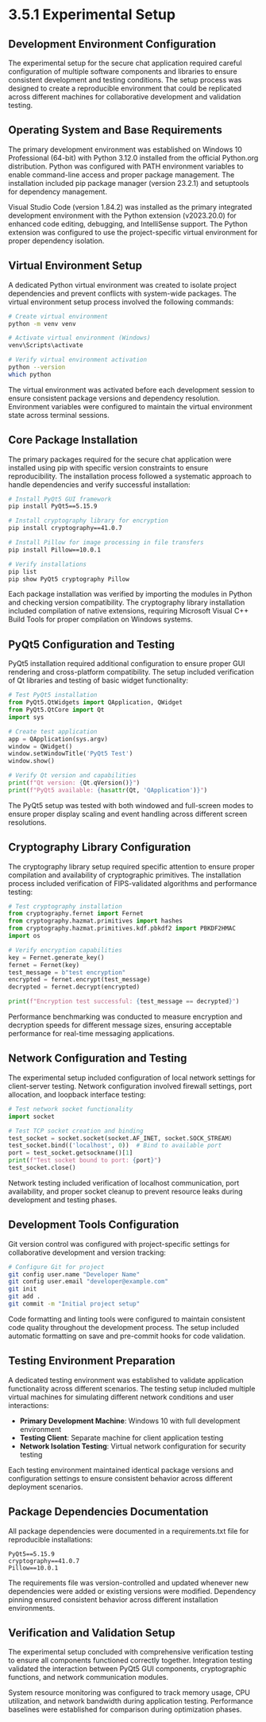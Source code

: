 # 3.5.1 Experimental Setup

## Development Environment Configuration

The experimental setup for the secure chat application required careful configuration of multiple software components and libraries to ensure consistent development and testing conditions. The setup process was designed to create a reproducible environment that could be replicated across different machines for collaborative development and validation testing.

## Operating System and Base Requirements

The primary development environment was established on Windows 10 Professional (64-bit) with Python 3.12.0 installed from the official Python.org distribution. Python was configured with PATH environment variables to enable command-line access and proper package management. The installation included pip package manager (version 23.2.1) and setuptools for dependency management.

Visual Studio Code (version 1.84.2) was installed as the primary integrated development environment with the Python extension (v2023.20.0) for enhanced code editing, debugging, and IntelliSense support. The Python extension was configured to use the project-specific virtual environment for proper dependency isolation.

## Virtual Environment Setup

A dedicated Python virtual environment was created to isolate project dependencies and prevent conflicts with system-wide packages. The virtual environment setup process involved the following commands:

```bash
# Create virtual environment
python -m venv venv

# Activate virtual environment (Windows)
venv\Scripts\activate

# Verify virtual environment activation
python --version
which python
```

The virtual environment was activated before each development session to ensure consistent package versions and dependency resolution. Environment variables were configured to maintain the virtual environment state across terminal sessions.

## Core Package Installation

The primary packages required for the secure chat application were installed using pip with specific version constraints to ensure reproducibility. The installation process followed a systematic approach to handle dependencies and verify successful installation:

```bash
# Install PyQt5 GUI framework
pip install PyQt5==5.15.9

# Install cryptography library for encryption
pip install cryptography==41.0.7

# Install Pillow for image processing in file transfers
pip install Pillow==10.0.1

# Verify installations
pip list
pip show PyQt5 cryptography Pillow
```

Each package installation was verified by importing the modules in Python and checking version compatibility. The cryptography library installation included compilation of native extensions, requiring Microsoft Visual C++ Build Tools for proper compilation on Windows systems.

## PyQt5 Configuration and Testing

PyQt5 installation required additional configuration to ensure proper GUI rendering and cross-platform compatibility. The setup included verification of Qt libraries and testing of basic widget functionality:

```python
# Test PyQt5 installation
from PyQt5.QtWidgets import QApplication, QWidget
from PyQt5.QtCore import Qt
import sys

# Create test application
app = QApplication(sys.argv)
window = QWidget()
window.setWindowTitle('PyQt5 Test')
window.show()

# Verify Qt version and capabilities
print(f"Qt version: {Qt.qVersion()}")
print(f"PyQt5 available: {hasattr(Qt, 'QApplication')}")
```

The PyQt5 setup was tested with both windowed and full-screen modes to ensure proper display scaling and event handling across different screen resolutions.

## Cryptography Library Configuration

The cryptography library setup required specific attention to ensure proper compilation and availability of cryptographic primitives. The installation process included verification of FIPS-validated algorithms and performance testing:

```python
# Test cryptography installation
from cryptography.fernet import Fernet
from cryptography.hazmat.primitives import hashes
from cryptography.hazmat.primitives.kdf.pbkdf2 import PBKDF2HMAC
import os

# Verify encryption capabilities
key = Fernet.generate_key()
fernet = Fernet(key)
test_message = b"test encryption"
encrypted = fernet.encrypt(test_message)
decrypted = fernet.decrypt(encrypted)

print(f"Encryption test successful: {test_message == decrypted}")
```

Performance benchmarking was conducted to measure encryption and decryption speeds for different message sizes, ensuring acceptable performance for real-time messaging applications.

## Network Configuration and Testing

The experimental setup included configuration of local network settings for client-server testing. Network configuration involved firewall settings, port allocation, and loopback interface testing:

```python
# Test network socket functionality
import socket

# Test TCP socket creation and binding
test_socket = socket.socket(socket.AF_INET, socket.SOCK_STREAM)
test_socket.bind(('localhost', 0))  # Bind to available port
port = test_socket.getsockname()[1]
print(f"Test socket bound to port: {port}")
test_socket.close()
```

Network testing included verification of localhost communication, port availability, and proper socket cleanup to prevent resource leaks during development and testing phases.

## Development Tools Configuration

Git version control was configured with project-specific settings for collaborative development and version tracking:

```bash
# Configure Git for project
git config user.name "Developer Name"
git config user.email "developer@example.com"
git init
git add .
git commit -m "Initial project setup"
```

Code formatting and linting tools were configured to maintain consistent code quality throughout the development process. The setup included automatic formatting on save and pre-commit hooks for code validation.

## Testing Environment Preparation

A dedicated testing environment was established to validate application functionality across different scenarios. The testing setup included multiple virtual machines for simulating different network conditions and user interactions:

- **Primary Development Machine**: Windows 10 with full development environment
- **Testing Client**: Separate machine for client application testing
- **Network Isolation Testing**: Virtual network configuration for security testing

Each testing environment maintained identical package versions and configuration settings to ensure consistent behavior across different deployment scenarios.

## Package Dependencies Documentation

All package dependencies were documented in a requirements.txt file for reproducible installations:

```
PyQt5==5.15.9
cryptography==41.0.7
Pillow==10.0.1
```

The requirements file was version-controlled and updated whenever new dependencies were added or existing versions were modified. Dependency pinning ensured consistent behavior across different installation environments.

## Verification and Validation Setup

The experimental setup concluded with comprehensive verification testing to ensure all components functioned correctly together. Integration testing validated the interaction between PyQt5 GUI components, cryptographic functions, and network communication modules.

System resource monitoring was configured to track memory usage, CPU utilization, and network bandwidth during application testing. Performance baselines were established for comparison during optimization phases.
